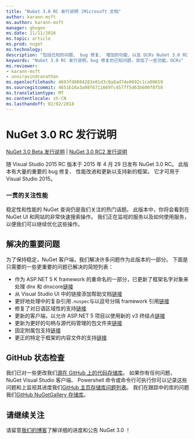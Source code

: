 ```yaml
---
title: "NuGet 3.0 RC 发行说明 |Microsoft 文档"
author: karann-msft
ms.author: karann-msft
manager: ghogen
ms.date: 11/11/2016
ms.topic: article
ms.prod: nuget
ms.technology: 
description: "包括已知的问题、 bug 修复、 增加的功能，以及 DCRs NuGet 3.0 RC 的发行说明。"
keywords: "NuGet 3.0 RC 发行说明，bug 修复的已知问题，添加了一些功能，DCRs"
ms.reviewer:
- karann-msft
- unniravindranathan
ms.openlocfilehash: 4693fd8884283e01d3c0a8ad74e0692c1ca00659
ms.sourcegitcommit: 4651b16a3a08f6711669fc4577f5d63b600f8f58
ms.translationtype: MT
ms.contentlocale: zh-CN
ms.lasthandoff: 02/02/2018
---
```

# <a name="nuget-30-rc-release-notes"></a>NuGet 3.0 RC 发行说明

[NuGet 3.0 Beta 发行说明](../release-notes/nuget-3.0-beta.md) | [NuGet 3.0 RC2 发行说明](../release-notes/nuget-3.0-RC2.md)

随 Visual Studio 2015 RC 版本于 2015 年 4 月 29 日发布 NuGet 3.0 RC。 此版本有大量的重要的 bug 修复、 性能改进和更新以支持新的框架。  它才可用于 Visual Studio 2015。

### <a name="continued-focus-on-performance"></a>一贯的关注性能

稳定性和性能的 NuGet 查询仍是我们关注的热门话题。  此版本中，你将会看到在 NuGet UI 和网站的非常快速搜索操作。  我们正在监视的服务以及如何使用服务，以便我们可以继续优化这些操作。

## <a name="significant-issues-resolved"></a>解决的重要问题

为了保持稳定，NuGet 客户端，我们解决许多问题作为此版本的一部分。  下面是只需要的一些更重要的问题已解决的简短列表：

* 作为 ASP.NET 5 K framework 的重命名的一部分，已更新了框架名字对象来处理 dnx 和 dnxcore[链接](https://github.com/NuGet/Home/issues/215)
* 从 Visual Studio UI 中的链接添加帮助文档[链接](https://github.com/NuGet/Home/issues/232)
* 更好地处理中的复杂引用`.nuspec`与以逗号分隔 framework 引用[链接](https://github.com/NuGet/Home/issues/276)
* 修复了对日语区域性的支持[链接](https://github.com/NuGet/Home/issues/253)
* 更新的客户端，以允许 ASP.NET 5 项目以使用新的 v3 终结点[链接](https://github.com/NuGet/Home/issues/219)
* 更新为更好的句柄与源代码管理的包文件夹[链接](https://github.com/NuGet/Home/issues/56)
* 固定附属包支持[链接](https://github.com/NuGet/Home/issues/17)
* 更正的特定于框架的内容文件的支持[链接](https://github.com/NuGet/Home/issues/18)

## <a name="github-presence-overhaul"></a>GitHub 状态检查

我们已对一些更改我们[源在 GitHub 上的代码存储库](http://github.com/nuget/home)。  如果你有任何问题，NuGet Visual Studio 客户端、 Powershell 命令或命令行可执行你可以记录这些问题和上监视其进度我们[GitHub 主页存储库问题列表](http://github.com/nuget/home/issues)。  我们在跟踪中的库的问题我们[GitHub NuGetGallery 存储库](http://github.com/nuget/NuGetGallery/issues)。


## <a name="stay-tuned"></a>请继续关注

请留意[我们的博客](http://blog.nuget.org)了解详细的进度和公告 NuGet 3.0 ！